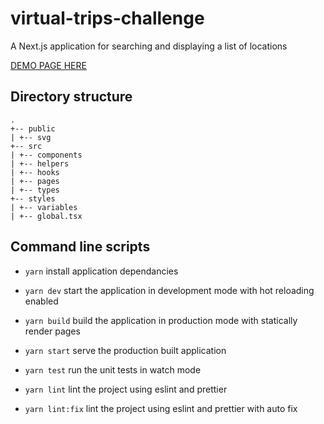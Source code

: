 # virtual-trips-challenge

A Next.js application for searching and displaying a list of locations

[DEMO PAGE HERE](https://github.com/ladumainc/laduma-component-library)

## Directory structure

```
.
+-- public
| +-- svg
+-- src
| +-- components
| +-- helpers
| +-- hooks
| +-- pages
| +-- types
+-- styles
| +-- variables
| +-- global.tsx
```

## Command line scripts

-   `yarn` install application dependancies

-   `yarn dev` start the application in development mode with hot reloading enabled

-   `yarn build` build the application in production mode with statically render pages

-   `yarn start` serve the production built application

-   `yarn test` run the unit tests in watch mode

-   `yarn lint` lint the project using eslint and prettier

-   `yarn lint:fix` lint the project using eslint and prettier with auto fix
